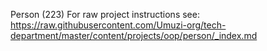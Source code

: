 Person (223)
For raw project instructions see: https://raw.githubusercontent.com/Umuzi-org/tech-department/master/content/projects/oop/person/_index.md